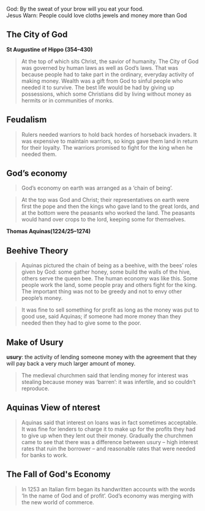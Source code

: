 God: By the sweat of your brow will you eat your food.  
Jesus Warn: People could love cloths jewels and money more than God

## The City of God
**St Augustine of Hippo (354–430)**
> At the top of which sits Christ, the savior of humanity. The City of God was governed by human laws as well as God’s laws. That was because people had to take part in the ordinary, everyday activity of making money. Wealth was a gift from God to sinful people who needed it to survive. The best life would be had by giving up possessions, which some Christians did by living without money as hermits or in communities of monks.

## Feudalism
>Rulers needed warriors to hold back hordes of horseback invaders. It was expensive to maintain warriors, so kings gave them land in return for their loyalty. The warriors promised to fight for the king when he needed them. 

## God’s economy
>God’s economy on earth was arranged as a ‘chain of being’. 

>At the top was God and Christ; their representatives on earth were first the pope and then the kings who gave land to the great lords, and at the bottom were the peasants who worked the land. The peasants would hand over crops to the lord, keeping some for themselves.

**Thomas Aquinas(1224/25–1274)**
## Beehive Theory
>Aquinas pictured the chain of being as a beehive, with the bees’ roles given by God: some gather honey, some build the walls of the hive, others serve the queen bee. The human economy was like this. Some people work the land, some people pray and others fight for the king. The important thing was not to be greedy and not to envy other people’s money.

>It was fine to sell something for profit as long as the money was put to good use, said Aquinas; if someone had more money than they needed then they had to give some to the poor. 

## Make of Usury
**usury**: the activity of lending someone money with the agreement that they will pay back a very much larger amount of money.
> The medieval churchmen said that lending money for interest was stealing because money was ‘barren’: it was infertile, and so couldn’t reproduce.

## Aquinas View of nterest
>Aquinas said that interest on loans was in fact sometimes acceptable. It was fine for lenders to charge it to make up for the profits they had to give up when they lent out their money. Gradually the churchmen came to see that there was a difference between usury – high interest rates that ruin the borrower – and reasonable rates that were needed for banks to work.

## The Fall of God's Economy
>In 1253 an Italian firm began its handwritten accounts with the words ‘In the name of God and of profit’. God’s economy was merging with the new world of commerce.